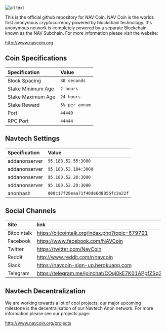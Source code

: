 ![alt text](https://raw.githubusercontent.com/navcoindev/navcoin-media/master/logo/logo-extended.png "Logo text 2")

This is the official github repository for NAV Coin. NAV Coin is the worlds first anonymous cryptocurrency powered by blockchain technology. It's anonymous network is completely powered by a separate Blockchain known as the NAV Subchain. For more information please visit the website:

http://www.navcoin.org

## Coin Specifications

| Specification | Value |
|:-----------|:-----------|
| Block Spacing | `30 seconds` |
| Stake Minimum Age | `2 hours` |
| Stake Maximum Age | `24 hours` |
| Stake Reward | `5% per annum` |
| Port | `44440` |
| RPC Port | `44444` |

## Navtech Settings

| Specification | Value |
|:-----------|:-----------|
| addanonserver | `95.183.52.55:3000` |
| addanonserver | `95.183.53.184:3000` |
| addanonserver | `95.183.52.28:3000` |
| addanonserver | `95.183.52.29:3000` |
| anonhash | `000c17f28eaa71f48de6d8856fc3a22f` |

## Social Channels

| Site | link |
|:-----------|:-----------|
| Bitcointalk | https://bitcointalk.org/index.php?topic=679791 |
| Facebook | https://www.facebook.com/NAVCoin |
| Twitter | https://twitter.com/NavCoin |
| Reddit | http://www.reddit.com/r/navcoin |
| Slack | https://navcoin-sign-up.herokuapp.com |
| Telegram | https://telegram.me/joinchat/COuj0kE7K01APpfZSq3i7Q |

## Navtech Decentralization

We are working towards a lot of cool projects, our major upcoming milestone is the decentralisation of our Navtech Anon network. For more information please see our projects page:

http://www.navcoin.org/projects
